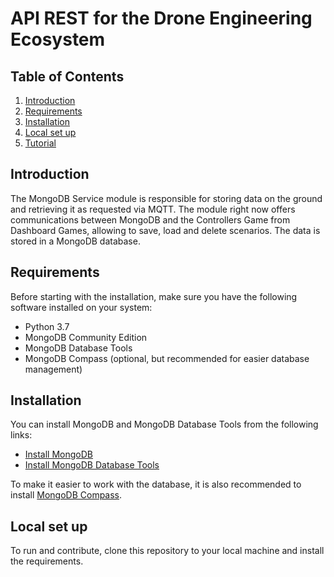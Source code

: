 # API REST for the Drone Engineering Ecosystem

## Table of Contents
1. [Introduction](#introduction)
2. [Requirements](#requirements)
3. [Installation](#installation)
4. [Local set up](#local-set-up)
5. [Tutorial](#tutorial)

## Introduction
The MongoDB Service module is responsible for storing data on the ground and retrieving it as requested via MQTT. The module right now offers communications between MongoDB and the Controllers Game from Dashboard Games, allowing to save, load and delete scenarios. The data is stored in a MongoDB database.   
  

## Requirements

Before starting with the installation, make sure you have the following software installed on your system:

- Python 3.7
- MongoDB Community Edition
- MongoDB Database Tools
- MongoDB Compass (optional, but recommended for easier database management)

## Installation

You can install MongoDB and MongoDB Database Tools from the following links:
- [Install MongoDB](https://www.mongodb.com/docs/manual/administration/install-community/)
- [Install MongoDB Database Tools](https://www.mongodb.com/docs/database-tools/)

To make it easier to work with the database, it is also recommended to install [MongoDB Compass](https://www.mongodb.com/products/compass).


## Local set up

To run and contribute, clone this repository to your local machine and install the requirements.  
    
